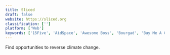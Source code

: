 ```yaml
---
title: Sliced
draft: false 
website: https://sliced.org
classification: ['']
platform: ['Web']
keywords: ['15Five', 'AidSpace', 'Awesome Boss', 'Bourgad', 'Buy Me A Coffee', 'Carbon Trim', 'Cash Money by Felt', 'Catchafire', 'Chip', 'Climate 365', 'ClimateChoice', 'DEED', 'GivingWay', 'Golden Volunteer Organizer', 'HandUp Campaigns', 'Sneek', 'TreeClicks', 'WeShelter', 'Wikibuy', 'Wren']
---
```

Find opportunities to reverse climate change.